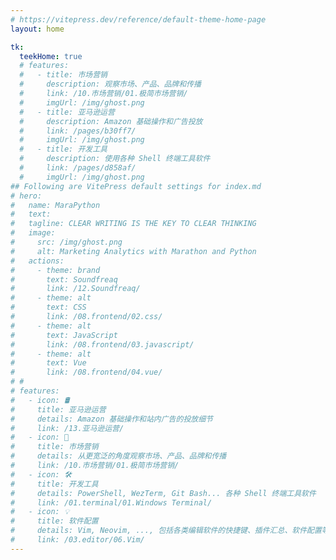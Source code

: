 ```yaml
---
# https://vitepress.dev/reference/default-theme-home-page
layout: home

tk:
  teekHome: true
  # features: 
  #   - title: 市场营销
  #     description: 观察市场、产品、品牌和传播
  #     link: /10.市场营销/01.极简市场营销/
  #     imgUrl: /img/ghost.png
  #   - title: 亚马逊运营
  #     description: Amazon 基础操作和广告投放
  #     link: /pages/b30ff7/
  #     imgUrl: /img/ghost.png
  #   - title: 开发工具
  #     description: 使用各种 Shell 终端工具软件
  #     link: /pages/d858af/
  #     imgUrl: /img/ghost.png
## Following are VitePress default settings for index.md
# hero:
#   name: MaraPython
#   text:
#   tagline: CLEAR WRITING IS THE KEY TO CLEAR THINKING
#   image:
#     src: /img/ghost.png
#     alt: Marketing Analytics with Marathon and Python
#   actions:
#     - theme: brand
#       text: Soundfreaq
#       link: /12.Soundfreaq/
#     - theme: alt
#       text: CSS
#       link: /08.frontend/02.css/
#     - theme: alt
#       text: JavaScript
#       link: /08.frontend/03.javascript/
#     - theme: alt
#       text: Vue
#       link: /08.frontend/04.vue/
# #
# features:
#   - icon: 🛢️
#     title: 亚马逊运营
#     details: Amazon 基础操作和站内广告的投放细节
#     link: /13.亚马逊运营/
#   - icon: 💨
#     title: 市场营销
#     details: 从更宽泛的角度观察市场、产品、品牌和传播
#     link: /10.市场营销/01.极简市场营销/
#   - icon: 🛠️
#     title: 开发工具
#     details: PowerShell, WezTerm, Git Bash... 各种 Shell 终端工具软件
#     link: /01.terminal/01.Windows Terminal/
#   - icon: 💡
#     title: 软件配置
#     details: Vim, Neovim, ..., 包括各类编辑软件的快捷键、插件汇总、软件配置等
#     link: /03.editor/06.Vim/
---
```

